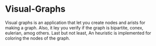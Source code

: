 # Visual-Graphs
Visual graphs is an application that let you create nodes and arists for making a graph. Also, it ley you verify if the graph is bipartite, conex, eulerian, amog others. Last but not least, An heuristic is implemented for coloring the nodes of the graph.
